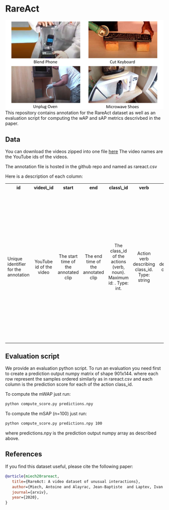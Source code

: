 # RareAct
![RareAct](rareact.png)
This repository contains annotation for the RareAct dataset as well as an evaluation script for
computing the wAP and sAP metrics descrivbed in the paper.

## Data

You can download the videos zipped into one file [here](https://www.rocq.inria.fr/cluster-willow/amiech/howto100m/howto100m_captions.zip)
The video names are the YouTube ids of the videos.

The annotation file is hosted in the github repo and named as rareact.csv

Here is a description of each column:

<table><tbody>
<!-- START TABLE -->
<!-- TABLE HEADER -->
<th valign="bottom">id</th>
<th valign="bottom">video\_id</th>
<th valign="bottom">start</th>
<th valign="bottom">end</th>
<th valign="bottom">class\_id</th>
<th valign="bottom">verb</th>
<th valign="bottom">noun</th>
<th valign="bottom">annotation</th>
<!-- TABLE BODY -->
<tr><td align="left">Unique identifier for the annotation</td>
<td align="center">YouTube id of the video</td>
<td align="center">The start time of the annotated clip</td>
<td align="center">The end time of the annotated clip</td>
<td align="center">The class_id of the actions (verb, noun). Maximum id: . Type: int. </td>
<td align="center">Action verb describing class_id. Type: string</td>
<td align="center">Object noun describing class_id. Type: string</td>
<td align="center">Annotation for the given clip and (verb, noun) class. 1: Positive. 2: Hard negative (only verb is right): 3: Hard negative (only noun is right). 4: Hard negative (Both verb and noun are valid but verb is not applied to noun). 0: Negative. Type: integer in [0,1,2,3,4]</td>
</tr>
</tbody></table>

## Evaluation script

We provide an evaluation python script.
To run an evaluation you need first to create a prediction output numpy matrix of shape 901x144.
where each row represent the samples ordered similarly as in rareact.csv and each column is the prediction score for each of the action class_id.

To compute the mWAP just run:

```sh
python compute_score.py predictions.npy 
```

To compute the mSAP (n=100) just run:


```sh
python compute_score.py predictions.npy 100 
```

where predictions.npy is the prediction output numpy array as described above.

## References

If you find this dataset useful, please cite the following paper:

```bibtex
@article{miech20rareact,
   title={RareAct: A video dataset of unusual interactions},
   author={Miech, Antoine and Alayrac, Jean-Baptiste  and Laptev, Ivan and Sivic, Josef and Zisserman, Andrew},
   journal={arxiv},
   year={2020},
}
```
